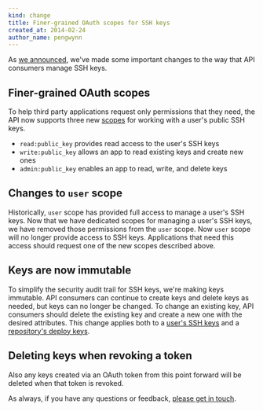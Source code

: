 ```yaml
---
kind: change
title: Finer-grained OAuth scopes for SSH keys
created_at: 2014-02-24
author_name: pengwynn
---
```

As [we announced][blog], we've made some important changes to the way that API consumers manage SSH keys.

## Finer-grained OAuth scopes

To help third party applications request only permissions that they need, the API now supports three new [scopes][] for working with a user's public SSH keys.

- `read:public_key` provides read access to the user's SSH keys
- `write:public_key` allows an app to read existing keys and create new ones
- `admin:public_key` enables an app to read, write, and delete keys

## Changes to `user` scope

Historically, `user` scope has provided full access to manage a user's SSH keys. Now that we have dedicated scopes for managing a user's SSH keys, we have removed those permissions from the `user` scope. Now `user` scope will no longer provide access to SSH keys. Applications that need this access should request one of the new scopes described above.

## Keys are now immutable

To simplify the security audit trail for SSH keys, we're making keys immutable. API consumers can continue to create keys and delete keys as needed, but keys can no longer be changed. To change an existing key, API consumers should delete the existing key and create a new one with the desired attributes. This change applies both to a [user's SSH keys][user-keys] and a [repository's deploy keys][deploy-keys].

## Deleting keys when revoking a token

Also any keys created via an OAuth token from this point forward will be deleted when that token is revoked.

As always, if you have any questions or feedback, [please get in touch][contact].

[contact]: https://github.com/contact?form[subject]=API+improvements+for+SSH+keys
[scopes]: /v3/oauth/#scopes
[user-keys]: /v3/users/keys/
[deploy-keys]: /v3/repos/keys/
[blog]: https://github.com/blog/1786-enhanced-oauth-security-for-ssh-keys
